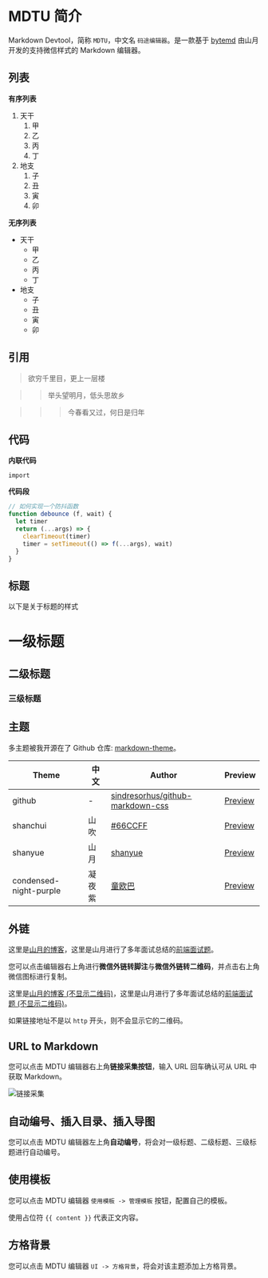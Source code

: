 # MDTU 简介

Markdown Devtool，简称 `MDTU`，中文名 `码途编辑器`。是一款基于 [bytemd](https://github.com/bytedance/bytemd) 由山月开发的支持微信样式的 Markdown 编辑器。

## 列表

**有序列表**

1. 天干
    1. 甲
    1. 乙
    1. 丙
    1. 丁
1. 地支
    1. 子
    1. 丑
    1. 寅
    1. 卯

**无序列表**

+ 天干
    + 甲
    + 乙
    + 丙
    + 丁
+ 地支
    + 子
    + 丑
    + 寅
    + 卯

## 引用

> 欲穷千里目，更上一层楼

>> 举头望明月，低头思故乡

>>> 今春看又过，何日是归年

## 代码

**内联代码**

`import`

**代码段**

``` js
// 如何实现一个防抖函数
function debounce (f, wait) {
  let timer
  return (...args) => {
    clearTimeout(timer)
    timer = setTimeout(() => f(...args), wait)
  }
}
```

## 标题

以下是关于标题的样式

# 一级标题

## 二级标题

### 三级标题


## 主题

多主题被我开源在了 Github 仓库: [markdown-theme](https://github.com/shfshanyue/markdown-theme)。

| Theme | 中文 | Author | Preview |
| --- | --- | --- | --- |
| github | \- | [sindresorhus/github-markdown-css](https://github.com/sindresorhus/github-markdown-css) | [Preview](https://markdown-theme.vercel.app/#github) |
| shanchui | 山吹 | [#66CCFF](https://github.com/elyhg) | [Preview](https://markdown-theme.vercel.app/#shanchui) |
| shanyue | 山月 | [shanyue](https://github.com/shfshanyue) | [Preview](https://npm.devtool.tech/lodash) |
| condensed-night-purple | 凝夜紫 | [童欧巴](https://github.com/Geekhyt) | [Preview](https://markdown-theme.vercel.app/#condensed-night-purple) |

## 外链

这里是[山月的博客](https://shanyue.tech)，这里是山月进行了多年面试总结的[前端面试题](https://q.shanyue.tech)。

您可以点击编辑器右上角进行**微信外链转脚注**与**微信外链转二维码**，并点击右上角微信图标进行复制。

这里是[山月的博客 (不显示二维码)](shanyue.tech)，这里是山月进行了多年面试总结的[前端面试题 (不显示二维码)](q.shanyue.tech)。

如果链接地址不是以 `http` 开头，则不会显示它的二维码。

## URL to Markdown

您可以点击 MDTU 编辑器右上角**链接采集按钮**，输入 URL 回车确认可从 URL 中获取 Markdown。

![链接采集](https://p3-juejin.byteimg.com/tos-cn-i-k3u1fbpfcp/23487fbd375e42c8b1ac6410c89fb656~tplv-k3u1fbpfcp-watermark.image)

## 自动编号、插入目录、插入导图

您可以点击 MDTU 编辑器左上角**自动编号**，将会对一级标题、二级标题、三级标题进行自动编号。

## 使用模板

您可以点击 MDTU 编辑器 `使用模板 -> 管理模板` 按钮，配置自己的模板。

使用占位符 `{{ content }}` 代表正文内容。

## 方格背景

您可以点击 MDTU 编辑器 `UI -> 方格背景`，将会对该主题添加上方格背景。

